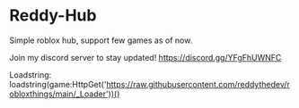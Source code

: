 # Reddy-Hub
Simple roblox hub, support few games as of now.

Join my discord server to stay updated! https://discord.gg/YFgFhUWNFC

Loadstring: loadstring(game:HttpGet('https://raw.githubusercontent.com/reddythedev/robloxthings/main/_Loader'))()
